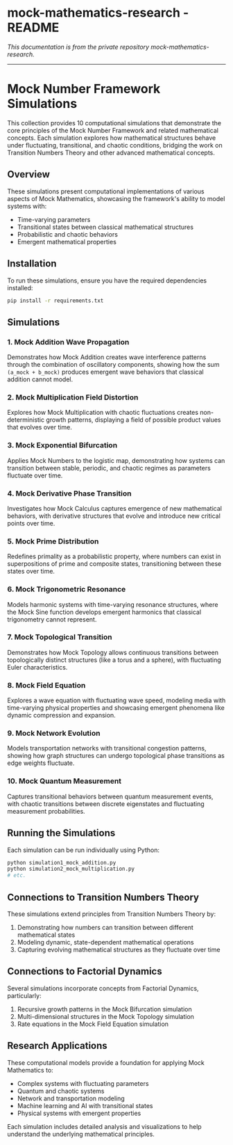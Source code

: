 # mock-mathematics-research - README

*This documentation is from the private repository mock-mathematics-research.*

---

# Mock Number Framework Simulations

This collection provides 10 computational simulations that demonstrate the core principles of the Mock Number Framework and related mathematical concepts. Each simulation explores how mathematical structures behave under fluctuating, transitional, and chaotic conditions, bridging the work on Transition Numbers Theory and other advanced mathematical concepts.

## Overview

These simulations present computational implementations of various aspects of Mock Mathematics, showcasing the framework's ability to model systems with:
- Time-varying parameters
- Transitional states between classical mathematical structures
- Probabilistic and chaotic behaviors
- Emergent mathematical properties

## Installation

To run these simulations, ensure you have the required dependencies installed:

```bash
pip install -r requirements.txt
```

## Simulations

### 1. Mock Addition Wave Propagation
Demonstrates how Mock Addition creates wave interference patterns through the combination of oscillatory components, showing how the sum `(a_mock + b_mock)` produces emergent wave behaviors that classical addition cannot model.

### 2. Mock Multiplication Field Distortion
Explores how Mock Multiplication with chaotic fluctuations creates non-deterministic growth patterns, displaying a field of possible product values that evolves over time.

### 3. Mock Exponential Bifurcation
Applies Mock Numbers to the logistic map, demonstrating how systems can transition between stable, periodic, and chaotic regimes as parameters fluctuate over time.

### 4. Mock Derivative Phase Transition
Investigates how Mock Calculus captures emergence of new mathematical behaviors, with derivative structures that evolve and introduce new critical points over time.

### 5. Mock Prime Distribution
Redefines primality as a probabilistic property, where numbers can exist in superpositions of prime and composite states, transitioning between these states over time.

### 6. Mock Trigonometric Resonance
Models harmonic systems with time-varying resonance structures, where the Mock Sine function develops emergent harmonics that classical trigonometry cannot represent.

### 7. Mock Topological Transition
Demonstrates how Mock Topology allows continuous transitions between topologically distinct structures (like a torus and a sphere), with fluctuating Euler characteristics.

### 8. Mock Field Equation
Explores a wave equation with fluctuating wave speed, modeling media with time-varying physical properties and showcasing emergent phenomena like dynamic compression and expansion.

### 9. Mock Network Evolution
Models transportation networks with transitional congestion patterns, showing how graph structures can undergo topological phase transitions as edge weights fluctuate.

### 10. Mock Quantum Measurement
Captures transitional behaviors between quantum measurement events, with chaotic transitions between discrete eigenstates and fluctuating measurement probabilities.

## Running the Simulations

Each simulation can be run individually using Python:

```bash
python simulation1_mock_addition.py
python simulation2_mock_multiplication.py
# etc.
```

## Connections to Transition Numbers Theory

These simulations extend principles from Transition Numbers Theory by:
1. Demonstrating how numbers can transition between different mathematical states
2. Modeling dynamic, state-dependent mathematical operations
3. Capturing evolving mathematical structures as they fluctuate over time

## Connections to Factorial Dynamics

Several simulations incorporate concepts from Factorial Dynamics, particularly:
1. Recursive growth patterns in the Mock Bifurcation simulation
2. Multi-dimensional structures in the Mock Topology simulation
3. Rate equations in the Mock Field Equation simulation

## Research Applications

These computational models provide a foundation for applying Mock Mathematics to:
- Complex systems with fluctuating parameters
- Quantum and chaotic systems
- Network and transportation modeling
- Machine learning and AI with transitional states
- Physical systems with emergent properties

Each simulation includes detailed analysis and visualizations to help understand the underlying mathematical principles.
